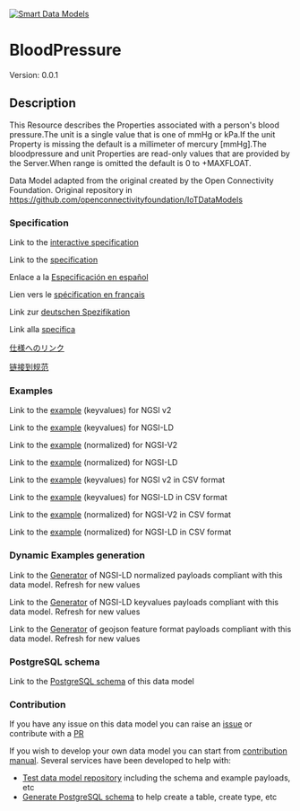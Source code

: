 [![Smart Data Models](https://smartdatamodels.org/wp-content/uploads/2022/01/SmartDataModels_logo.png "Logo")](https://smartdatamodels.org)
# BloodPressure
Version: 0.0.1

## Description 

This Resource describes the Properties associated with a person's blood pressure.The unit is a single value that is one of mmHg or kPa.If the unit Property is missing the default is a millimeter of mercury [mmHg].The bloodpressure and unit Properties are read-only values that are provided by the Server.When range is omitted the default is 0 to +MAXFLOAT.

Data Model adapted from the original created by the Open Connectivity Foundation. Original repository in https://github.com/openconnectivityfoundation/IoTDataModels
### Specification

Link to the [interactive specification](https://swagger.lab.fiware.org/?url=https://smart-data-models.github.io/dataModel.OCF/BloodPressure/swagger.yaml)

Link to the [specification](https://github.com/smart-data-models/dataModel.OCF/blob/master/BloodPressure/doc/spec.md)

Enlace a la [Especificación en español](https://github.com/smart-data-models/dataModel.OCF/blob/master/BloodPressure/doc/spec_ES.md)

Lien vers le [spécification en français](https://github.com/smart-data-models/dataModel.OCF/blob/master/BloodPressure/doc/spec_FR.md)

Link zur [deutschen Spezifikation](https://github.com/smart-data-models/dataModel.OCF/blob/master/BloodPressure/doc/spec_DE.md)

Link alla [specifica](https://github.com/smart-data-models/dataModel.OCF/blob/master/BloodPressure/doc/spec_IT.md)

[仕様へのリンク](https://github.com/smart-data-models/dataModel.OCF/blob/master/BloodPressure/doc/spec_JA.md)

[链接到规范](https://github.com/smart-data-models/dataModel.OCF/blob/master/BloodPressure/doc/spec_ZH.md)
### Examples

Link to the [example](https://smart-data-models.github.io/dataModel.OCF/BloodPressure/examples/example.json) (keyvalues) for NGSI v2

Link to the [example](https://smart-data-models.github.io/dataModel.OCF/BloodPressure/examples/example.jsonld) (keyvalues) for NGSI-LD

Link to the [example](https://smart-data-models.github.io/dataModel.OCF/BloodPressure/examples/example-normalized.json) (normalized) for NGSI-V2

Link to the [example](https://smart-data-models.github.io/dataModel.OCF/BloodPressure/examples/example-normalized.jsonld) (normalized) for NGSI-LD

Link to the [example](https://smart-data-models.github.io/dataModel.OCF/BloodPressure/examples/example.json.csv) (keyvalues) for NGSI v2 in CSV format

Link to the [example](https://smart-data-models.github.io/dataModel.OCF/BloodPressure/examples/example.jsonld.csv) (keyvalues) for NGSI-LD in CSV format

Link to the [example](https://smart-data-models.github.io/dataModel.OCF/BloodPressure/examples/example-normalized.json.csv) (normalized) for NGSI-V2 in CSV format

Link to the [example](https://smart-data-models.github.io/dataModel.OCF/BloodPressure/examples/example-normalized.jsonld.csv) (normalized) for NGSI-LD in CSV format
### Dynamic Examples generation

Link to the [Generator](https://smartdatamodels.org/extra/ngsi-ld_generator.php?schemaUrl=https://raw.githubusercontent.com/smart-data-models/dataModel.OCF/master/BloodPressure/schema.json&email=info@smartdatamodels.org) of NGSI-LD normalized payloads compliant with this data model. Refresh for new values

Link to the [Generator](https://smartdatamodels.org/extra/ngsi-ld_generator_keyvalues.php?schemaUrl=https://raw.githubusercontent.com/smart-data-models/dataModel.OCF/master/BloodPressure/schema.json&email=info@smartdatamodels.org) of NGSI-LD keyvalues payloads compliant with this data model. Refresh for new values

Link to the [Generator](https://smartdatamodels.org/extra/geojson_features_generator.php?schemaUrl=https://raw.githubusercontent.com/smart-data-models/dataModel.OCF/master/BloodPressure/schema.json&email=info@smartdatamodels.org) of geojson feature format payloads compliant with this data model. Refresh for new values
### PostgreSQL schema

Link to the [PostgreSQL schema](https://smart-data-models.github.io/dataModel.OCF/BloodPressure/schema.sql) of this data model
### Contribution

 If you have any issue on this data model you can raise an [issue](https://github.com/smart-data-models/dataModel.OCF/issues)  or contribute with a [PR](https://github.com/smart-data-models/dataModel.OCF/pulls)

 If you wish to develop your own data model you can start from [contribution manual](https://bit.ly/contribution_manual). Several services have been developed to help with: 
 - [Test data model repository](https://smartdatamodels.org/index.php/data-models-contribution-api/) including the schema and example payloads, etc
 - [Generate PostgreSQL schema](https://smartdatamodels.org/index.php/sql-service/) to help create a table, create type, etc